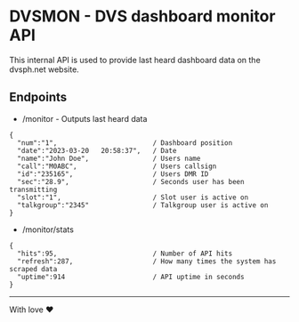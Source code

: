 # DVSMON - DVS dashboard monitor API
This internal API is used to provide last heard dashboard data on the dvsph.net website.

## Endpoints
- /monitor - Outputs last heard data
```
{
  "num":"1",                        / Dashboard position
  "date":"2023-03-20   20:58:37",   / Date
  "name":"John Doe",                / Users name
  "call":"M0ABC",                   / Users callsign
  "id":"235165",                    / Users DMR ID
  "sec":"28.9",                     / Seconds user has been transmitting
  "slot":"1",                       / Slot user is active on
  "talkgroup":"2345"                / Talkgroup user is active on
}
```
- /monitor/stats
```
{
  "hits":95,                        / Number of API hits
  "refresh":287,                    / How many times the system has scraped data
  "uptime":914                      / API uptime in seconds
}
```
---
With love :heart:
